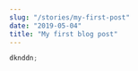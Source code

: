 ```yaml
---
slug: "/stories/my-first-post"
date: "2019-05-04"
title: "My first blog post"
---
```


```javascript
dknddn;
```

